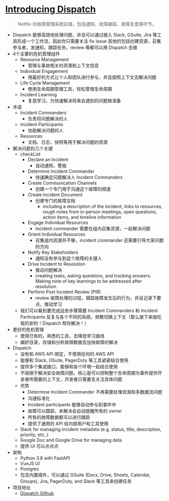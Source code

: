 # [Introducing Dispatch](https://netflixtechblog.com/introducing-dispatch-da4b8a2a8072)

> Netflix 的故障管理系统实践，包括通知、故障跟踪、故障复盘等环节。

- Dispatch 能够高效地处理问题，并且可以通过接入 Slack, GSuite, Jira 等工具形成一个工作流，因此你只需要关注 fix issue 其他的包括创建资源，召集参与者，发通知，跟踪任务，review 等都可以用 Dispatch 去做
- 4个主要的危机管理组件
    - Resource Management
        - 管理与事故相关的资源和上下文信息
    - Individual Engagement
        - 用最好的方式让个人和团队进行参与，并且按照上下文去解决问题
    - Life Cycle Management
        - 使用生命周期管理工具，轻松管理生命周期
    - Incident Learning
        - 复盘学习，为快速解决将来会遇到的问题做准备
- 术语
    - Incident Commanders
        - 负责将问题解决的人
    - Incident Participants
        - 协助解决问题的人
    - Resources
        - 文档、日志、快照等用于解决问题的资源
- 解决问题的几个关键
    - checkList
        - Declare an Incident
            - 自动通知，警报
        - Determine Incident Commander
            - 快速确定问题解决人 Incident Commanders
        - Create Communication Channels
            - 创建一个专门用于沟通这个故障的频道
        - Create Incident Document
            - 创建专门的故障文档
                - including a description of the incident, links to resources, rough notes from in-person meetings, open questions, action items, and timeline information
        - Engage Individual Resources
            - incident commander 需要在组内召集资源，一起解决问题
        - Orient Individual Resources
            - 召集组内资源并不够，incident commander 还需要引导大家问题的方向
        - Notify Key Stakeholders
            - 通知没有参与到这个故障的关键人
        - Drive Incident to Resolution
            - 推动问题解决
            - creating tasks, asking questions, and tracking answers. Making note of key learnings to be addressed after resolution.
        - Perform Post Incident Review (PIR)
            - review 故障处理的过程，跟踪故障发生后的行为，并且记录下要点，推动学习
    - 我们可以看到要完成这些步骤需要 Incident Commanders 和 Incident Participants 反复与各个不同的系统，频繁切换上下文（那么接下来就吃我的安利！Dispatch 帮你解决！）
- 更好的危机管理
    - 使用已有的，熟悉的工具，去降低学习曲线
    - 编好目录，存储和分析故障数据去加快故障的解决
- Dispatch
    - 没有和 AWS API 绑定，不使用任何的 AWS API
    - 能够和 Slack, GSuite, PagerDuty 等工具紧密结合使用
    - 提供多个集成接口，能够和各个环境一起结合使用
    - 不局限于解决安全故障问题，核心是可以控制整个生命周期为事件提供开发者所需要的上下文，开发者只需要去关注具体问题
    - 优势
        - Determine Incident Commander 不再需要处理资源和多数据流问题
        - 沟通标准化
        - Incident participants 能够自动参与到事件中
        - 故障可以跟踪，未解决会自动提醒所有的 owner
        - 所有的故障数据都可以进行跟踪
        - 提供了通用的 API 给内部用户和工具使用
    - Slack for managing incident metadata (e.g. status, title, description, priority, etc,.)
    - Google Doc and Google Drive for managing data
    - 提供 UI 可以点点点
- 架构
    - Python 3.8 with FastAPI
    - VueJS UI
    - Postgres
    - 包含内置插件，可以通过 GSuite (Docs, Drive, Sheets, Calendar, Groups), Jira, PagerDuty, and Slack 等工具来创建任务
- 项目地址
    - [Dispatch Github](https://github.com/Netflix/dispatch)
    
